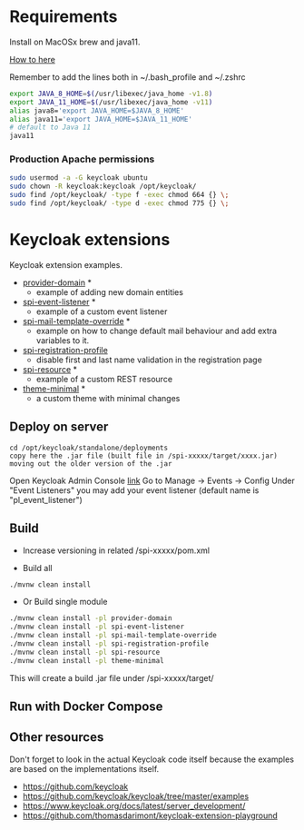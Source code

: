# Requirements

Install on MacOSx brew and java11.

[How to here](https://devqa.io/brew-install-java/)

Remember to add the lines both in ~/.bash_profile and ~/.zshrc

``` sh
export JAVA_8_HOME=$(/usr/libexec/java_home -v1.8)
export JAVA_11_HOME=$(/usr/libexec/java_home -v11)
alias java8='export JAVA_HOME=$JAVA_8_HOME'
alias java11='export JAVA_HOME=$JAVA_11_HOME'
# default to Java 11
java11
```

### Production Apache permissions

``` sh
sudo usermod -a -G keycloak ubuntu
sudo chown -R keycloak:keycloak /opt/keycloak/
sudo find /opt/keycloak/ -type f -exec chmod 664 {} \;
sudo find /opt/keycloak/ -type d -exec chmod 775 {} \;
```

# Keycloak extensions

Keycloak extension examples.

* [provider-domain](provider-domain/README.md) *
  * example of adding new domain entities  
* [spi-event-listener](spi-event-listener/README.md) *
  * example of a custom event listener
* [spi-mail-template-override](spi-mail-template-override/README.md) *
  * example on how to change default mail behaviour and add extra variables to it.
* [spi-registration-profile](spi-registration-profile/README.md)
  * disable first and last name validation in the registration page
* [spi-resource](spi-resource/README.md) *
  * example of a custom REST resource
* [theme-minimal](theme-minimal/README.md) *
  * a custom theme with minimal changes

## Deploy on server

```
cd /opt/keycloak/standalone/deployments
copy here the .jar file (built file in /spi-xxxxx/target/xxxx.jar) moving out the older version of the .jar
```

Open Keycloak Admin Console [link](https://auth.plexus-automation.com/auth)
Go to Manage -> Events -> Config
Under "Event Listeners" you may add your event listener (default name is "pl_event_listener")


## Build

- Increase versioning in related /spi-xxxxx/pom.xml

- Build all

``` sh
./mvnw clean install
```

- Or Build single module

``` sh
./mvnw clean install -pl provider-domain
./mvnw clean install -pl spi-event-listener
./mvnw clean install -pl spi-mail-template-override
./mvnw clean install -pl spi-registration-profile
./mvnw clean install -pl spi-resource
./mvnw clean install -pl theme-minimal
```

This will create a build .jar file under /spi-xxxxx/target/

## Run with Docker Compose

## Other resources

Don't forget to look in the actual Keycloak code itself because the examples are based on the implementations itself.

* https://github.com/keycloak
* https://github.com/keycloak/keycloak/tree/master/examples
* https://www.keycloak.org/docs/latest/server_development/
* https://github.com/thomasdarimont/keycloak-extension-playground
